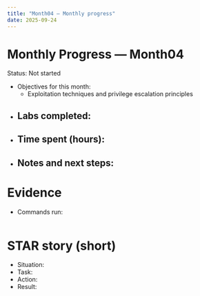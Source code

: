 ```yaml
---
title: "Month04 — Monthly progress"
date: 2025-09-24
---
```


# Monthly Progress — Month04

Status: Not started

- Objectives for this month:
  - Exploitation techniques and privilege escalation principles
- Labs completed:
  - 
- Time spent (hours):
  - 
- Notes and next steps:
  - 

# Evidence
- Commands run:
```

```

# STAR story (short)
- Situation:
- Task:
- Action:
- Result:
